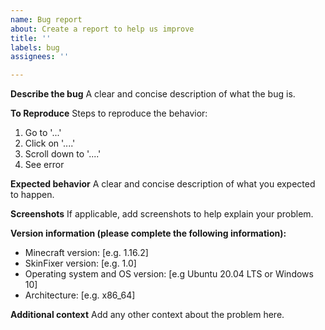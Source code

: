 ```yaml
---
name: Bug report
about: Create a report to help us improve
title: ''
labels: bug
assignees: ''

---
```


**Describe the bug**
A clear and concise description of what the bug is.

**To Reproduce**
Steps to reproduce the behavior:
1. Go to '...'
2. Click on '....'
3. Scroll down to '....'
4. See error

**Expected behavior**
A clear and concise description of what you expected to happen.

**Screenshots**
If applicable, add screenshots to help explain your problem.

**Version information (please complete the following information):**
 - Minecraft version: [e.g. 1.16.2]
 - SkinFixer version: [e.g. 1.0]
 - Operating system and OS version: [e.g Ubuntu 20.04 LTS or Windows 10]
 - Architecture: [e.g. x86_64]

**Additional context**
Add any other context about the problem here.
